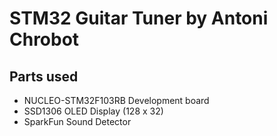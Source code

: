 STM32 Guitar Tuner by Antoni Chrobot
==============

## Parts used
* NUCLEO-STM32F103RB Development board
* SSD1306 OLED Display (128 x 32)
* SparkFun Sound Detector



